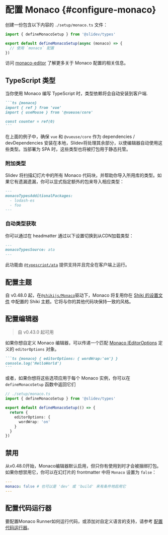 # 配置 Monaco {#configure-monaco}

<Environment type="client" />

创建一份包含以下内容的 `./setup/monaco.ts` 文件：

```ts twoslash
import { defineMonacoSetup } from '@slidev/types'

export default defineMonacoSetup(async (monaco) => {
  // 使用 `monaco` 配置
})
```

访问 [monaco-editor](https://github.com/Microsoft/monaco-editor) 了解更多关于 Monaco 配置的相关信息。

## TypeScript 类型

当你使用 Monaco 编写 TypeScript 时，类型依赖将会自动安装到客户端.

````md
```ts {monaco}
import { ref } from 'vue'
import { useMouse } from '@vueuse/core'

const counter = ref(0)
```
````

在上面的例子中，确保 `vue` 和 `@vueuse/core` 作为 dependencies / devDependencies 安装在本地，Slidev将处理其余部分，以使编辑器自动使用这些类型。当部署为 SPA 时，这些类型也将被打包用于静态托管。


### 附加类型

Slidev 将扫描幻灯片中的所有 Monaco 代码块，并帮助你导入所用库的类型。如果它有遗漏遗漏，你可以显式指定额外的包来导入相应类型：


```md
---
monacoTypesAdditionalPackages:
  - lodash-es
  - foo
---
```

### 自动类型获取

你可以通过在 headmatter 通过以下设置切换到从CDN加载类型：

```md
---
monacoTypesSource: ata
---
```

此功能由 [`@typescript/ata`](https://github.com/microsoft/TypeScript-Website/tree/v2/packages/ata) 提供支持并且完全在客户端上运行。


## 配置主题
自 v0.48.0 起，在[`@shikijs/Monaco`](https://shiki.style/packages/monaco)驱动下，Monaco 将复用你在 [Shiki 的设置文件](/custom/config-highlighter#configure-shiki) 中配置的 Shiki 主题。它将与你的其他代码块保持一致的风格。

## 配置编辑器

> 自 v0.43.0 起可用

如果你想自定义 Monaco 编辑器，可以传递一个匹配 [Monaco IEditorOptions](https://microsoft.github.io/monaco-editor/docs.html#interfaces/editor.IEditorOptions.html) 定义的 `editorOptions` 对象。


````md
```ts {monaco} { editorOptions: { wordWrap:'on'} }
console.log('HelloWorld')
```
````

或者，如果你想将这些选项应用于每个 Monaco 实例，你可以在 `defineMonacoSetup` 函数中返回它们

```ts twoslash
// ./setup/monaco.ts
import { defineMonacoSetup } from '@slidev/types'

export default defineMonacoSetup(() => {
  return {
    editorOptions: {
      wordWrap: 'on'
    }
  }
})
```

## 禁用

从v0.48.0开始，Monaco编辑器默认启用，但只你有使用到时才会被捆绑打包。如果你想禁用它，你可以在幻灯片的 frontmatter 中将 `Monaco` 设置为 `false`：

```yaml
---
monaco: false # 也可以是 'dev' 或 'build' 来有条件地启用它
---
```

## 配置代码运行器

要配置Monaco Runner如何运行代码，或添加对自定义语言的支持，请参考 [配置代码运行器](/custom/config-code-unners)。
